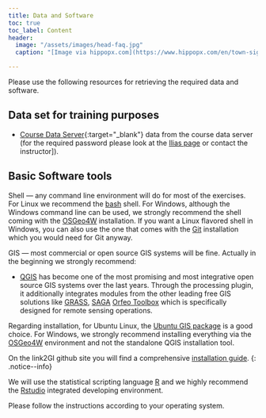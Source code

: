 ```yaml
---
title: Data and Software
toc: true
toc_label: Content
header:
  image: "/assets/images/head-faq.jpg"
  caption: "[Image via hippopx.com](https://www.hippopx.com/en/town-sign-place-name-sign-support-questions-answers-help-assistance-68385)"

---
```

Please use the following resources for retrieving the required data and software.


<!--more-->


## Data set for training purposes

* [Course Data Server](http://gofile.me/3Z8AJ/omf5DvyhL){:target="_blank"} data from the course data server (for the required password please look at the [Ilias page](https://ilias.uni-marburg.de/ilias.php?ref_id=2160452&cmd=frameset&cmdClass=ilrepositorygui&cmdNode=wi&baseClass=ilrepositorygui) or contact the instructor]).

## Basic Software tools

Shell — any command line environment will do for most of the exercises. For Linux we recommend the [bash](http://en.wikipedia.org/wiki/Bash_%28Unix_shell%29) shell. For Windows, although the Windows command line can be used, we strongly recommend the shell coming with the [OSGeo4W](http://trac.osgeo.org/osgeo4w) installation. If you want a Linux flavored shell in Windows, you can also use the one that comes with the [Git](http://git-scm.com/downloads) installation which you would need for Git anyway.

GIS — most commercial or open source GIS systems will be fine. Actually in the beginning we strongly recommend:

* [QGIS](HTTP://www.qgis.org/de/docs/user_manual/index.html#qgis-manual-index-reference) has become one of the most promising and most integrative open source GIS systems over the last years. Through the processing plugin, it additionally integrates modules from the other leading free GIS solutions like [GRASS](http://grass.osgeo.org/documentation/), [SAGA](http://www.saga-gis.org/en/about/references.html)
[Orfeo Toolbox](http://orfeo-toolbox.org/otb/) which is specifically designed for remote sensing operations.

Regarding installation, for Ubuntu Linux, the [Ubuntu GIS package](https://wiki.ubuntu.com/UbuntuGIS) is a good choice. For Windows, we strongly recommend installing everything via the [OSGeo4W](http://trac.osgeo.org/osgeo4w/) environment and not the standalone QGIS installation tool. 

On the link2GI github site you will find a comprehensive [installation guide](https://r-spatial.github.io/link2GI/articles/link2GI6.html).
{: .notice--info} 




We will use the statistical scripting language [R](https://cran.r-project.org/) and we highly recommend the  [Rstudio](https://rstudio.com/) integrated developing environment. 

Please follow the instructions according to your operating system.





